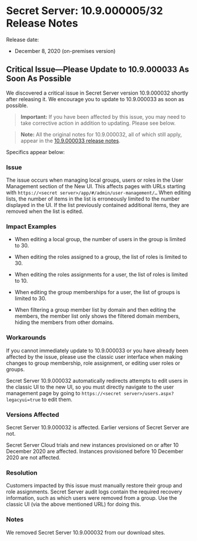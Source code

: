 [title]: # (Secret Server Release Notes 10.9.000005/32)
[tags]: # (Release Notes)
[priority]: # (1000)
[display]: # (search,content,print)

# Secret Server: 10.9.000005/32 Release Notes

Release date:

- December 8, 2020 (on-premises version)

## Critical Issue—Please Update to 10.9.000033 As Soon As Possible

We discovered a critical issue in Secret Server version 10.9.000032 shortly after releasing it. We encourage you to update to 10.9.000033 as soon as possible.

>**Important:** If you have been affected by this issue, you may need to take corrective action in addition to updating. Please see below.

>**Note:** All the original notes for 10.9.000032, all of which still apply, appear in the [10.9.000033 release notes](./ss-rn-10-9-000033.md).

Specifics appear below:

### Issue

The issue occurs when managing local groups, users or roles in the User Management section of the New UI. This affects pages with URLs starting with `https://<secret server>/app/#/admin/user-management/…`
When editing lists, the number of items in the list is erroneously limited to the number displayed in the UI. If the list previously contained additional items, they are removed when the list is edited.

### Impact Examples

- When editing a local group, the number of users in the group is limited to 30.

- When editing the roles assigned to a group, the list of roles is limited to 30.

- When editing the roles assignments for a user, the list of roles is limited to 10.

- When editing the group memberships for a user, the list of groups is limited to 30.

- When filtering a group member list by domain and then editing the members, the member list only shows the filtered domain members, hiding the members from other domains.

### Workarounds

If you cannot immediately update to 10.9.000033 or you have already been affected by the issue, please use the classic user interface when making changes to group membership, role assignment, or editing user roles or groups.

Secret Server 10.9.000032 automatically redirects attempts to edit users in the classic UI to the new UI, so you must directly navigate to the user management page by going to `https://<secret server>/users.aspx?legacyui=true` to edit them.

### Versions Affected

Secret Server 10.9.000032 is affected.
Earlier versions of Secret Server are not.

Secret Server Cloud trials and new instances provisioned on or after 10 December 2020 are affected. Instances provisioned before 10 December 2020 are not affected.

### Resolution

Customers impacted by this issue must manually restore their group and role assignments. Secret Server audit logs contain the required recovery information, such as which users were removed from a group. Use the classic UI (via the above mentioned URL) for doing this.

### Notes

We removed Secret Server 10.9.000032 from our download sites.

